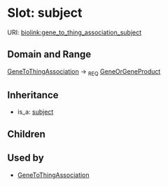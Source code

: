 # Slot: subject




URI: [biolink:gene_to_thing_association_subject](https://w3id.org/biolink/vocab/gene_to_thing_association_subject)
## Domain and Range

[GeneToThingAssociation](GeneToThingAssociation.md) ->  <sub>REQ</sub> [GeneOrGeneProduct](GeneOrGeneProduct.md)
## Inheritance

 *  is_a: [subject](subject.md)
## Children

## Used by

 * [GeneToThingAssociation](GeneToThingAssociation.md)
